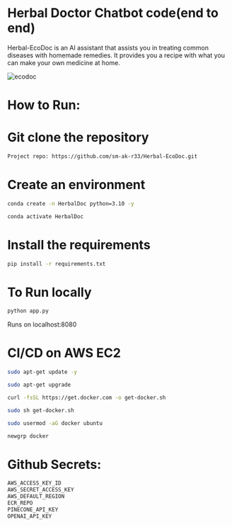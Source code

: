 # Herbal Doctor Chatbot code(end to end)

Herbal-EcoDoc is an AI assistant that assists you in treating common diseases with homemade remedies. It provides you a recipe with what you can make your own medicine at home. 

![ecodoc](https://github.com/user-attachments/assets/a08b7707-a0b0-4688-9d87-753cf750702c)


# How to Run:
# Git clone the repository

``` bash
Project repo: https://github.com/sm-ak-r33/Herbal-EcoDoc.git
```
# Create an environment
```bash 
conda create -n HerbalDoc python=3.10 -y
```

```bash
conda activate HerbalDoc
```

# Install the requirements
```bash
pip install -r requirements.txt 
``` 

# To Run locally 
```bash
python app.py
```
Runs on localhost:8080

# CI/CD on AWS EC2 
```bash
sudo apt-get update -y
``` 
```bash
sudo apt-get upgrade
```
```bash
curl -fsSL https://get.docker.com -o get-docker.sh
```
```bash
sudo sh get-docker.sh
```
```bash
sudo usermod -aG docker ubuntu
```
```bash
newgrp docker
```

# Github Secrets:

```bash
AWS_ACCESS_KEY_ID
AWS_SECRET_ACCESS_KEY
AWS_DEFAULT_REGION
ECR_REPO
PINECONE_API_KEY
OPENAI_API_KEY
```
